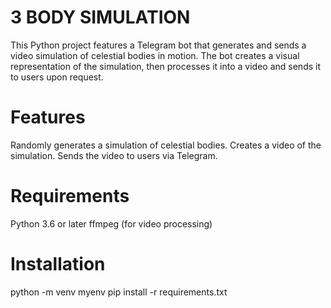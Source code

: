 # 3 BODY SIMULATION
This Python project features a Telegram bot that generates and sends a video simulation of celestial bodies in motion. The bot creates a visual representation of the simulation, then processes it into a video and sends it to users upon request.

# Features
Randomly generates a simulation of celestial bodies.
Creates a video of the simulation.
Sends the video to users via Telegram.

# Requirements
Python 3.6 or later
ffmpeg (for video processing)

# Installation
python -m venv myenv
pip install -r requirements.txt
